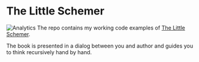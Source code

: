 # The Little Schemer
![Analytics](https://ga-beacon.appspot.com/UA-27986795-3/little_scheme/readme?pixel)
The repo contains my working code examples of [The Little Schemer](http://www.amazon.com/Little-Schemer-Daniel-P-Friedman/dp/0262560992).

The book is presented in a dialog between you and author and guides you to think recursively hand by hand.
